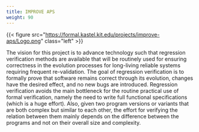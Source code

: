 ```yaml
---
title: IMPROVE APS
weight: 90
---
```


{{< figure src="https://formal.kastel.kit.edu/projects/improve-aps/Logo.png" class="left" >}}

The vision for this project is to advance technology such that
regression verification methods are available that will be routinely
used for ensuring correctness in the evolution processes for
long-living reliable systems requiring frequent re-validation. The
goal of regression verification is to formally prove that software
remains correct through its evolution, changes have the desired
effect, and no new bugs are introduced. Regression verification avoids
the main bottleneck for the routine practical use of formal
verification, namely the need to write full functional specifications
(which is a huge effort). Also, given two program versions or variants
that are both complex but similar to each other, the effort for
verifying the relation between them mainly depends on the difference
between the programs and not on their overall size and complexity.
